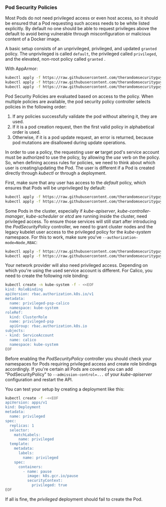 ### Pod Security Policies
Most Pods do not need privileged access or even host access, so it should be ensured that a Pod requesting such access needs to be white listed explicitly. By default no one should be able to request privileges above the default to avoid being vulnerable through misconfiguration or malicious content of a Docker image.

A basic setup consists of an unprivileged, privileged, and updated `granted` policy. The unprivileged is called `default`, the privileged called `privileged`, and the elevated, non-root policy called `granted` .

With AppArmor:

```sh
kubectl apply -f https://raw.githubusercontent.com/therandomsecurityguy/kubernetes-security/master/PodSecurityPolicies/default.psp.yaml
kubectl apply -f https://raw.githubusercontent.com/therandomsecurityguy/kubernetes-security/master/PodSecurityPolicies/privileged.psp.yaml
kubectl apply -f https://raw.githubusercontent.com/therandomsecurityguy/kubernetes-security/master/PodSecurityPolicies/granted.psp.yaml

```

Pod Security Policies are evaluated based on access to the policy. When multiple policies are available, the pod security policy controller selects policies in the following order:

1. If any policies successfully validate the pod without altering it, they are used.
2. If it is a pod creation request, then the first valid policy in alphabetical order is used.
3. Otherwise, if it is a pod update request, an error is returned, because pod mutations are disallowed during update operations.

In order to use a policy, the requesting user **or** target pod's service account must be authorized to use the policy, by allowing the *use* verb on the policy. So, when defining access rules for policies, we need to think about which user is creating/updating the Pod. The user is different if a Pod is created directly through *kubectl* or through a deployment.

First, make sure that any user has access to the *default* policy, which ensures that Pods will be unprivileged by default:

```sh
kubectl apply -f https://raw.githubusercontent.com/therandomsecurityguy/kubernetes-security/master/PodSecurityPolicies/default-psp.clusterrolebinding.yaml
kubectl apply -f https://raw.githubusercontent.com/therandomsecurityguy/kubernetes-security/master/PodSecurityPolicies/default-psp.clusterrole.yaml
```

Some Pods in the cluster, especially if *kube-apiserver*, *kube-controller-manager*, *kube-scheduler* or *etcd* are running inside the cluster, need privileged access. To ensure those services will still start after introducing the *PodSecurityPolicy* controller, we need to grant cluster nodes and the legacy kubelet user access to the privileged policy for the *kube-system* namespace. For this to work, make sure you've `--authorization-mode=Node,RBAC`:

```sh
kubectl apply -f https://raw.githubusercontent.com/therandomsecurityguy/kubernetes-security/master/PodSecurityPolicies/privileged-psp.clusterrole.yaml
kubectl apply -f https://raw.githubusercontent.com/therandomsecurityguy/kubernetes-security/master/PodSecurityPolicies/privileged-psp-nodes.rolebinding.yaml
```

Your network provider will also need privileged access. Depending on which you're using the used service account is different. For Calico, you need to create the following role binding:

```sh
kubectl create -n kube-system -f - <<EOF
kind: RoleBinding
apiVersion: rbac.authorization.k8s.io/v1
metadata:
  name: privileged-psp-calico
  namespace: kube-system
roleRef:
  kind: ClusterRole
  name: privileged-psp
  apiGroup: rbac.authorization.k8s.io
subjects:
- kind: ServiceAccount
  name: calico
  namespace: kube-system
EOF
```

Before enabling the *PodSecurityPolicy* controller you should check your namespaces for Pods requiring privileged access and create role bindings accordingly. If you're certain all Pods are covered you can add "PodSecurityPolicy" to `--admission-control=...` of your *kube-apiserver* configuration and restart the API.

You can test your setup by creating a deployment like this:

```sh
kubectl create -f -<<EOF
apiVersion: apps/v1
kind: Deployment
metadata:
  name: privileged
spec:
  replicas: 1
  selector:
    matchLabels:
      name: privileged
  template:
    metadata:
      labels:
        name: privileged        
    spec:
      containers:
        - name: pause
          image: k8s.gcr.io/pause
          securityContext:
            privileged: true
EOF
```

If all is fine, the *privileged* deployment should fail to create the Pod.
